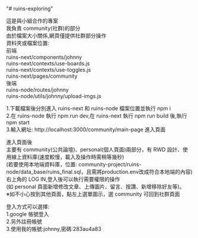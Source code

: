 "# ruins-exploring"

這是與小組合作的專案  
我負責 community(社群)的部分  
由於檔案大小關係,網頁僅提供社群部分操作  
資料夾或檔案位置:  
前端  
ruins-next/components/johnny  
ruins-next/contexts/use-boards.js  
ruins-next/contexts/use-toggles.js  
ruins-next/pages/community  
後端  
ruins-node/routes/johnny  
ruins-node/utils/johnny/upload-imgs.js

1.下載檔案後分別進入 ruins-next 和 ruins-node 檔案位置並執行 npm i  
2.在 ruins-node 執行 npm run dev,在 ruins-next 執行 npm run build 後,執行 npm start  
3.輸入網址: http://localhost:3000/community/main-page 進入頁面

進入頁面後  
主要有 community(公共論壇)、personal(個人頁面)兩部分，有 RWD 設計、使用線上資料庫(速度較慢，載入及操作時需稍等幾秒)    
(若要使用本地端資料庫，位置: community-project/ruins-node/data_base/ruins_final.sql，且需將production.env改成符合本地端的內容)  
右上角的 LOG IN,登入後可以執行需要權限的操作  
(如 personal 頁面新增修改文章、上傳圖片、留言、按讚、新增移除好友等)。  
※如不小心按到其他頁面，點左上選單圖示，選 community 可回到社群頁面

登入方式可以選擇:  
1.google 帳號登入  
2.另外註冊帳號  
3.使用我的帳號:johnny,密碼:283au4a83

